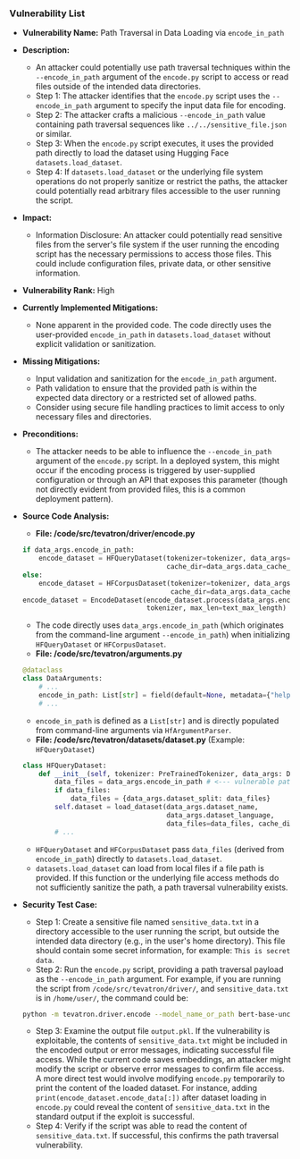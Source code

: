 ### Vulnerability List

- **Vulnerability Name:** Path Traversal in Data Loading via `encode_in_path`
- **Description:**
    - An attacker could potentially use path traversal techniques within the `--encode_in_path` argument of the `encode.py` script to access or read files outside of the intended data directories.
    - Step 1: The attacker identifies that the `encode.py` script uses the `--encode_in_path` argument to specify the input data file for encoding.
    - Step 2: The attacker crafts a malicious `--encode_in_path` value containing path traversal sequences like `../../sensitive_file.json` or similar.
    - Step 3: When the `encode.py` script executes, it uses the provided path directly to load the dataset using Hugging Face `datasets.load_dataset`.
    - Step 4: If `datasets.load_dataset` or the underlying file system operations do not properly sanitize or restrict the paths, the attacker could potentially read arbitrary files accessible to the user running the script.
- **Impact:**
    - Information Disclosure: An attacker could potentially read sensitive files from the server's file system if the user running the encoding script has the necessary permissions to access those files. This could include configuration files, private data, or other sensitive information.
- **Vulnerability Rank:** High
- **Currently Implemented Mitigations:**
    - None apparent in the provided code. The code directly uses the user-provided `encode_in_path` in `datasets.load_dataset` without explicit validation or sanitization.
- **Missing Mitigations:**
    - Input validation and sanitization for the `encode_in_path` argument.
    - Path validation to ensure that the provided path is within the expected data directory or a restricted set of allowed paths.
    - Consider using secure file handling practices to limit access to only necessary files and directories.
- **Preconditions:**
    - The attacker needs to be able to influence the `--encode_in_path` argument of the `encode.py` script. In a deployed system, this might occur if the encoding process is triggered by user-supplied configuration or through an API that exposes this parameter (though not directly evident from provided files, this is a common deployment pattern).
- **Source Code Analysis:**
    - **File: /code/src/tevatron/driver/encode.py**
    ```python
    if data_args.encode_in_path:
        encode_dataset = HFQueryDataset(tokenizer=tokenizer, data_args=data_args,
                                        cache_dir=data_args.data_cache_dir or model_args.cache_dir)
    else:
        encode_dataset = HFCorpusDataset(tokenizer=tokenizer, data_args=data_args,
                                         cache_dir=data_args.data_cache_dir or model_args.cache_dir)
    encode_dataset = EncodeDataset(encode_dataset.process(data_args.encode_num_shard, data_args.encode_shard_index),
                                   tokenizer, max_len=text_max_length)
    ```
    - The code directly uses `data_args.encode_in_path` (which originates from the command-line argument `--encode_in_path`) when initializing `HFQueryDataset` or `HFCorpusDataset`.
    - **File: /code/src/tevatron/arguments.py**
    ```python
    @dataclass
    class DataArguments:
        # ...
        encode_in_path: List[str] = field(default=None, metadata={"help": "Path to data to encode"})
        # ...
    ```
    - `encode_in_path` is defined as a `List[str]` and is directly populated from command-line arguments via `HfArgumentParser`.
    - **File: /code/src/tevatron/datasets/dataset.py** (Example: `HFQueryDataset`)
    ```python
    class HFQueryDataset:
        def __init__(self, tokenizer: PreTrainedTokenizer, data_args: DataArguments, cache_dir: str):
            data_files = data_args.encode_in_path # <--- vulnerable path usage
            if data_files:
                data_files = {data_args.dataset_split: data_files}
            self.dataset = load_dataset(data_args.dataset_name,
                                        data_args.dataset_language,
                                        data_files=data_files, cache_dir=cache_dir, use_auth_token=True)[data_args.dataset_split]
            # ...
    ```
    - `HFQueryDataset` and `HFCorpusDataset` pass `data_files` (derived from `encode_in_path`) directly to `datasets.load_dataset`.
    - `datasets.load_dataset` can load from local files if a file path is provided. If this function or the underlying file access methods do not sufficiently sanitize the path, a path traversal vulnerability exists.

- **Security Test Case:**
    - Step 1: Create a sensitive file named `sensitive_data.txt` in a directory accessible to the user running the script, but outside the intended data directory (e.g., in the user's home directory). This file should contain some secret information, for example: `This is secret data`.
    - Step 2: Run the `encode.py` script, providing a path traversal payload as the `--encode_in_path` argument. For example, if you are running the script from `/code/src/tevatron/driver/`, and `sensitive_data.txt` is in `/home/user/`, the command could be:
    ```bash
    python -m tevatron.driver.encode --model_name_or_path bert-base-uncased --encode_in_path ../../../../../home/user/sensitive_data.txt --encoded_save_path output.pkl --encode_is_qry --per_device_eval_batch_size 2
    ```
    - Step 3: Examine the output file `output.pkl`. If the vulnerability is exploitable, the contents of `sensitive_data.txt` might be included in the encoded output or error messages, indicating successful file access. While the current code saves embeddings, an attacker might modify the script or observe error messages to confirm file access. A more direct test would involve modifying `encode.py` temporarily to print the content of the loaded dataset. For instance, adding `print(encode_dataset.encode_data[:])` after dataset loading in `encode.py` could reveal the content of `sensitive_data.txt` in the standard output if the exploit is successful.
    - Step 4: Verify if the script was able to read the content of `sensitive_data.txt`. If successful, this confirms the path traversal vulnerability.